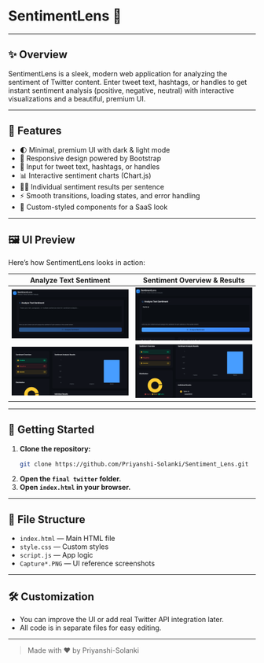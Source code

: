 # SentimentLens 🚀

---

## ✨ Overview
SentimentLens is a sleek, modern web application for analyzing the sentiment of Twitter content. Enter tweet text, hashtags, or handles to get instant sentiment analysis (positive, negative, neutral) with interactive visualizations and a beautiful, premium UI.

---

## 🌟 Features
- 🌓 Minimal, premium UI with dark & light mode
- 📱 Responsive design powered by Bootstrap
- 📝 Input for tweet text, hashtags, or handles
- 📊 Interactive sentiment charts (Chart.js)
- 🧑‍💻 Individual sentiment results per sentence
- ⚡ Smooth transitions, loading states, and error handling
- 🎨 Custom-styled components for a SaaS look

---

## 🖼️ UI Preview
Here’s how SentimentLens looks in action:

| Analyze Text Sentiment | Sentiment Overview & Results |
|:----------------------:|:---------------------------:|
| ![Analyze Text](Capture.PNG) | ![Overview](Capture2.PNG) |
| ![Results](Capture3.PNG) | ![Distribution](Capture4.PNG) |

---

## 🚀 Getting Started
1. **Clone the repository:**
   ```bash
   git clone https://github.com/Priyanshi-Solanki/Sentiment_Lens.git
   ```
2. **Open the `final twitter` folder.**
3. **Open `index.html` in your browser.**

---

## 📂 File Structure
- `index.html` — Main HTML file
- `style.css` — Custom styles
- `script.js` — App logic
- `Capture*.PNG` — UI reference screenshots

---

## 🛠️ Customization
- You can improve the UI or add real Twitter API integration later.
- All code is in separate files for easy editing.

---

> Made with ❤️ by Priyanshi-Solanki
